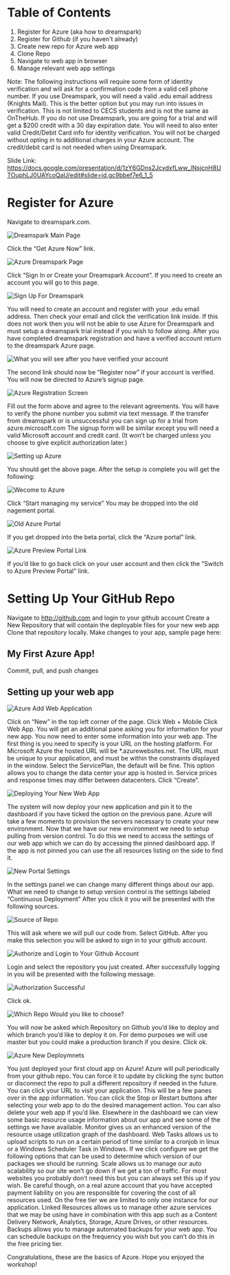 Table of Contents
=================
1) Register for Azure (aka how to dreamspark)
2) Register for Github (if you haven't already)
3) Create new repo for Azure web app
4) Clone Repo
5) Navigate to web app in browser
6) Manage relevant web app settings

Note: The following instructions will require some form of identity verification and will ask for a confirmation code from a valid cell phone number.
If you use Dreamspark, you will need a valid .edu email address (Knights Mail). This is the better option but you may run into issues in verification. This is not limited to CECS students and is not the same as OnTheHub.
If you do not use Dreamspark, you are going for a trial and will get a $200 credit with a 30 day expiration date. You will need to also enter valid Credit/Debit Card info for identity verification. You will not be charged without opting in to additional charges in your Azure account. The credit/debit card is not needed when using Dreamspark.

Slide Link:
https://docs.google.com/presentation/d/1zY6GDns2JcvdxfLww_lNsjcnH8UTOuphLJ0UAYcoQaU/edit#slide=id.gc9bbef7e6_1_5

Register for Azure
==================

Navigate to dreamspark.com.

![Dreamspark Main Page](_src/assets/img/workshops/azure/dreamsparkMain.png)

Click the “Get Azure Now” link.

![Azure Dreamspark Page](_src/assets/img/workshops/azure/azureDreamsparkPage.png)

Click “Sign In or Create your Dreamspark Account”.
If you need to create an account you will go to this page.

![Sign Up For Dreamspark](_src/assets/img/workshops/azure/dreamsparkSignUp.png)

You will need to create an account and register with your .edu email address.
Then check your email and click the verification link inside.
If this does not work then you will not be able to use Azure for Dreamspark and must setup a dreamspark trial instead if you wish to follow along.
After you have completed dreamspark registration and have a verified account return to the dreamspark Azure page.

![What you will see after you have verified your account](_src/assets/img/workshops/azure/afterVerification.png)

The second link should now be “Register now” if your account is verified.
You will now be directed to Azure’s signup page.

![Azure Registration Screen](_src/assets/img/workshops/azure/azureSignup.png)

Fill out the form above and agree to the relevant agreements.
You will have to verify the phone number you submit via text message.
If the transfer from dreamspark or is unsuccessful you can sign up for a trial from azure.microsoft.com
The signup form will be similar except you will need a valid Microsoft account and credit card. (It won’t be charged unless you choose to give explicit authorization later.)

![Setting up Azure](_src/assets/img/workshops/azure/azureAfterDreamsparkRegistration.png)

You should get the above page. After the setup is complete you will get the following:

![Wecome to Azure](_src/assets/img/workshops/azure/startManagingService.png)

Click “Start managing my service”
You may be dropped into the old nagement portal.

![Old Azure Portal](_src/assets/img/workshops/azure/azureOldPortal.png)

If you get dropped into the beta portal, click the “Azure portal” link.

![Azure Preview Portal Link](_src/assets/img/workshops/azure/azurePreviewPortalLink.png)

If you’d like to go back click on your user account and then click the “Switch to Azure Preview Portal” link.

Setting Up Your GitHub Repo
===========================

Navigate to http://github.com and login to your github account
Create a New Repository that will contain the deployable files for your new web app
Clone that repository locally.
Make changes to your app, sample page here:
<!doctype html>
<html>
<body>
<h2>My First Azure App!</h2>
</body>
</html>

Commit, pull, and push changes

Setting up your web app
-----------------------

![Azure Add Web Application](_src/assets/img/workshops/azure/azureNewAppBetaPortal.png)

Click on “New” in the top left corner of the page.
Click Web + Mobile
Click Web App.
You will get an additional pane asking you for information for your new app.
You now need to enter some information into your web app.
The first thing is you need to specify is your URL on the hosting platform. For Microsoft Azure the hosted URL will be *.azurewebsites.net.
The URL must be unique to your application, and must be within the constraints displayed in the window.
Select the ServicePlan, the default will be fine.  This option allows you to change the data center your app is hosted in. Service prices and response times may differ between datacenters.
Click “Create”.

![Deploying Your New Web App](_src/assets/img/workshops/azure/azureAppDeploying.png)

The system will now deploy your new application and pin it to the dashboard if you have ticked the option on the previous pane.
Azure will take a few moments to provision the servers necessary to create your new environment.
Now that we have our new environment we need to setup pulling from version control.
To do this we need to access the settings of our web app which we can do by accessing the pinned dashboard app. If the app is not pinned you can use the all resources listing on the side to find it.

![New Portal Settings](_src/assets/img/workshops/azure/azureNewPortalSettings.png)

In the settings panel we can change many different things about our app. What we need to change to setup version control is the settings labeled “Continuous Deployment”
After you click it you will be presented with the following sources.

![Source of Repo](_src/assets/img/workshops/azure/newPortalContiniousDeploymentSource.png)

This will ask where we will  pull our code from. Select GitHub.
After you make this selection you will be asked to sign in to your github account.

![Authorize and Login to Your Github Account](_src/assets/img/workshops/azure/azureGitHubAuthorize.png)

Login and select the repository you just created.
After successfully logging in you will be presented with the following message.

![Authorization Successful](_src/assets/img/workshops/azure/azureNewAuthorizationComplete.png)

Click ok.

![Which Repo Would you like to choose?](_src/assets/img/workshops/azure/azureWhichRepoNew.png)

You will now be asked which Repository on Github you’d like to deploy and which branch you’d like to deploy it on. For demo purposes we will use master but you could make a production branch if you desire.
Click ok.

![Azure New Deploymnets](_src/assets/img/workshops/azure/azureNewDeployments.png)

You just deployed your first cloud app on Azure!
Azure will pull periodically from your github repo. You can force it to update by clicking the sync button or disconnect the repo to pull a different repository if needed in the future.
You can click your URL to visit your application. This will be a few panes over in the app information.
You can click the Stop or Restart buttons after selecting your web app to do the desired management action. You can also delete your web app if you’d like.
Elsewhere in the dashboard we can view some basic resource usage information about our app and see some of the settings we have available.
Monitor gives us an enhanced version of the resource usage utilization graph of the dashboard.
Web Tasks allows us to upload scripts to run on a certain period of time similar to a cronjob in linux or a Windows Scheduler Task in Windows.
If we click configure we get the following options that can be used to determine which version of our packages we should be running.
Scale allows us to manage our auto scalability so our site won’t go down if we get a ton of traffic. For most websites you probably don’t need this but you can always set this up if you wish. Be careful though, on a real azure account that you have accepted payment liability on you are responsible for covering the cost of all resources used.
On the free tier we are limited to only one instance for our application.
Linked Resources allows us to manage other azure services that we may be using have in combination with this app such as a Content Delivery Network, Analytics, Storage, Azure Drives, or other resources.
Backups allows you to manage automated backups for your web app.
You can schedule backups on the frequency you wish but you can’t do this in the free pricing tier.

Congratulations, these are the basics of Azure. Hope you enjoyed the workshop!
